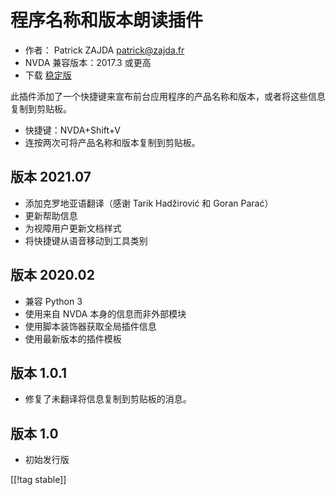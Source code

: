 # 程序名称和版本朗读插件 #

* 作者： Patrick ZAJDA <patrick@zajda.fr>
* NVDA 兼容版本：2017.3 或更高
* 下载 [稳定版][1]

此插件添加了一个快捷键来宣布前台应用程序的产品名称和版本，或者将这些信息复制到剪贴板。

* 快捷键：NVDA+Shift+V
* 连按两次可将产品名称和版本复制到剪贴板。

## 版本 2021.07 ##

* 添加克罗地亚语翻译（感谢 Tarik Hadžirović 和 Goran Parać）
* 更新帮助信息
* 为视障用户更新文档样式
* 将快捷键从语音移动到工具类别

## 版本 2020.02 ##

* 兼容 Python 3
* 使用来自 NVDA 本身的信息而非外部模块
* 使用脚本装饰器获取全局插件信息
* 使用最新版本的插件模板

## 版本 1.0.1 ##

* 修复了未翻译将信息复制到剪贴板的消息。

## 版本 1.0 ##

* 初始发行版

[[!tag stable]]

[1]: https://addons.nvda-project.org/files/get.php?file=spnav
